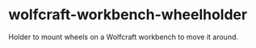 # wolfcraft-workbench-wheelholder
Holder to mount wheels on a Wolfcraft workbench to move it around.
